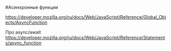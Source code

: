 #Асинхронные функции

https://developer.mozilla.org/ru/docs/Web/JavaScript/Reference/Global_Objects/AsyncFunction

Про async/await
https://developer.mozilla.org/ru/docs/Web/JavaScript/Reference/Statements/async_function